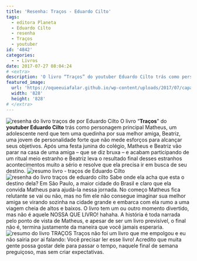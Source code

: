 ```yaml
---
title: 'Resenha: Traços - Eduardo Cilto'
tags:
  - editora Planeta
  - Eduardo Cilto
  - resenha
  - Traços
  - youtuber
id: '4842'
categories:
  - - Livros
date: 2017-07-27 08:04:24
# <extra>
description: 'O livro “Traços” do youtuber Eduardo Cilto trás como personagem principal Matheus, um adolescente nerd que tem uma quedinha por sua melhor amiga, Beatriz, uma jovem de personalidade forte que não mede esforços para alcançar seus objetivos. Após uma festa junina do colégio, Matheus e Beatriz vão parar na casa de uma amiga – que se diz bruxa – e acabam participando de um ritual meio estranho e Beatriz leva o resultado final desses estranhos acontecimentos muito a sério e resolve que ela precisa ir em busca de seu destino. Sabe onde ela acha que esta o destino dela? Em São Paulo, a maior cidade do Brasil e claro que ela convida Matheus para ajudá-la nessa jornada. No começo Matheus fica relutante se vai ou não, mas no fim ele não consegue imaginar sua melhor amiga se virando sozinha na &hellip;'
featured_image: 
  url: 'https://oqueeuiafalar.github.io/wp-content/uploads/2017/07/capa-livro-traços-de-por-Eduardo-Cilto.jpg'
  width: '828'
  height: '828'
# </extra>
---
```


![resenha do livro traços de por Eduardo Cilto](/wp-content/uploads/2017/07/capa-livro-traços-de-por-Eduardo-Cilto.jpg) O livro “**Traços**” do **youtuber Eduardo Cilto** trás como personagem principal Matheus, um adolescente nerd que tem uma quedinha por sua melhor amiga, Beatriz, uma jovem de personalidade forte que não mede esforços para alcançar seus objetivos. Após uma festa junina do colégio, Matheus e Beatriz vão parar na casa de uma amiga – que se diz bruxa – e acabam participando de um ritual meio estranho e Beatriz leva o resultado final desses estranhos acontecimentos muito a sério e resolve que ela precisa ir em busca de seu destino. ![resumo livro - traços de Eduardo Cilto](/wp-content/uploads/2017/07/páginas-do-livro-traços-de-eduardo-cilto.jpg) ![resenha do livro traços de eduardo cilto](/wp-content/uploads/2017/07/contra-capa-do-livro-traços.jpg) Sabe onde ela acha que esta o destino dela? Em São Paulo, a maior cidade do Brasil e claro que ela convida Matheus para ajudá-la nessa jornada. No começo Matheus fica relutante se vai ou não, mas no fim ele não consegue imaginar sua melhor amiga se virando sozinha na cidade grande e embarca com ela rumo a uma viagem cheia de altos e baixos. O livro tem um ou outro momento divertido, mas não é aquele NOSSA QUE LIVRO! hahaha. A história é toda narrada pelo ponto de vista de Matheus, e apesar de ser um livro previsível, o final não é, termina justamente da maneira que você jamais esperaria. ![resumo do livro TRAÇOS](/wp-content/uploads/2017/07/resenha-do-livro-traços-de-eduardo-cilto.jpg) Traços não foi um livro que me empolgou e eu não sairia por ai falando: Você precisar ler esse livro! Acredito que muita gente possa gostar dele para passar o tempo, naquele final de semana preguiçoso, mas sem criar expectativas.

